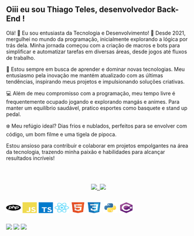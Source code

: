 ## Oiii eu sou Thiago Teles, desenvolvedor Back-End !


 
Olá! 👋 Eu sou entusiasta da Tecnologia e Desenvolvimento!
🌟 Desde 2021, mergulhei no mundo da programação, inicialmente explorando a lógica por trás dela. Minha jornada começou com a criação de macros e bots para simplificar e automatizar tarefas em diversas áreas, desde jogos até fluxos de trabalho.

🚀 Estou sempre em busca de aprender e dominar novas tecnologias. Meu entusiasmo pela inovação me mantém atualizado com as últimas tendências, inspirando meus projetos e impulsionando soluções criativas.

💻 Além de meu compromisso com a programação, meu tempo livre é frequentemente ocupado jogando e explorando mangás e animes. Para manter um equilíbrio saudável, pratico esportes como basquete e stand up pedal.

❄️ Meu refúgio ideal? Dias frios e nublados, perfeitos para se envolver com código, um bom filme e uma tigela de pipoca.

Estou ansioso para contribuir e colaborar em projetos empolgantes na área da tecnologia, trazendo minha paixão e habilidades para alcançar resultados incríveis!

 <br>
 <br>

</div>


<p align="center">
<a href="https://github.com/M-Robot35">
  <img height="130em" src="https://github-readme-stats-eight-theta.vercel.app/api?username=M-Robot35&show_icons=true&theme=algolia&include_all_commits=true&count_private=true"/>&nbsp;
  <img height="130em" src="https://github-readme-stats-eight-theta.vercel.app/api/top-langs/?username=M-Robot35&layout=compact&langs_count=8&theme=algolia"/>
</a>
</p>



<div style="display: inline_block"><br>
  <img align="center" alt="Rafa-Js" height="30" width="40" src="https://raw.githubusercontent.com/devicons/devicon/master/icons/php/php-plain.svg">
  <img align="center" alt="Rafa-Js" height="30" width="40" src="https://raw.githubusercontent.com/devicons/devicon/master/icons/javascript/javascript-plain.svg">
  <img align="center" alt="Rafa-Ts" height="30" width="40" src="https://raw.githubusercontent.com/devicons/devicon/master/icons/typescript/typescript-plain.svg">
  <img align="center" alt="Rafa-React" height="30" width="40" src="https://raw.githubusercontent.com/devicons/devicon/master/icons/react/react-original.svg">
  <img align="center" alt="Rafa-HTML" height="30" width="40" src="https://raw.githubusercontent.com/devicons/devicon/master/icons/html5/html5-original.svg">
  <img align="center" alt="Rafa-CSS" height="30" width="40" src="https://raw.githubusercontent.com/devicons/devicon/master/icons/css3/css3-original.svg">
  <img align="center" alt="Rafa-Python" height="30" width="40" src="https://raw.githubusercontent.com/devicons/devicon/master/icons/python/python-original.svg">
  <img align="center" alt="Rafa-Csharp" height="30" width="40" src="https://raw.githubusercontent.com/devicons/devicon/master/icons/csharp/csharp-original.svg">
</div>
  
  ##
 
<div> 
  <a href="https://www.instagram.com/thiagot.2021/" target="_blank"><img src="https://img.shields.io/badge/-Instagram-%23E4405F?style=for-the-badge&logo=instagram&logoColor=white" target="_blank"></a>
  <a href = "mailto:thiago.teles725@gmail.com"><img src="https://img.shields.io/badge/-Gmail-%23333?style=for-the-badge&logo=gmail&logoColor=white" target="_blank"></a>
  <a href="https://www.linkedin.com/in/thiago-teles-a454ab238/" target="_blank"><img src="https://img.shields.io/badge/-LinkedIn-%230077B5?style=for-the-badge&logo=linkedin&logoColor=white" target="_blank"></a> 
  
</div>
